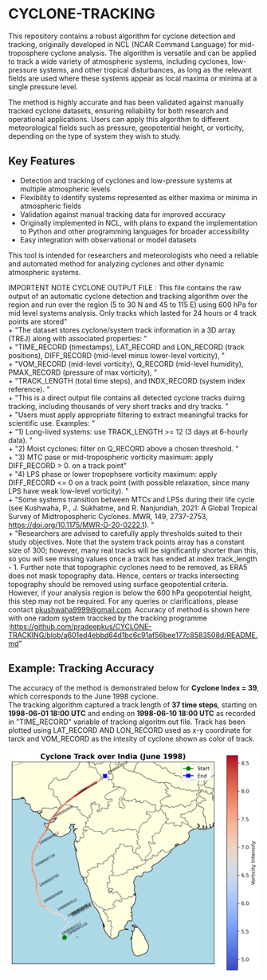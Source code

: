 # CYCLONE-TRACKING

This repository contains a robust algorithm for cyclone detection and tracking, originally developed in NCL (NCAR Command Language) for mid-troposphere cyclone analysis. The algorithm is versatile and can be applied to track a wide variety of atmospheric systems, including cyclones, low-pressure systems, and other tropical disturbances, as long as the relevant fields are used where these systems appear as local maxima or minima at a single pressure level.

The method is highly accurate and has been validated against manually tracked cyclone datasets, ensuring reliability for both research and operational applications. Users can apply this algorithm to different meteorological fields such as pressure, geopotential height, or vorticity, depending on the type of system they wish to study.

## Key Features
- Detection and tracking of cyclones and low-pressure systems at multiple atmospheric levels  
- Flexibility to identify systems represented as either maxima or minima in atmospheric fields  
- Validation against manual tracking data for improved accuracy  
- Originally implemented in NCL, with plans to expand the implementation to Python and other programming languages for broader accessibility  
- Easy integration with observational or model datasets  

This tool is intended for researchers and meteorologists who need a reliable and automated method for analyzing cyclones and other dynamic atmospheric systems.

IMPORTENT NOTE CYCLONE OUTPUT FILE : 
This file contains the raw output of an automatic cyclone detection and tracking algorithm over the region and run over the region (5 to 30 N and 45 to 115 E) using 600 hPa for mid level systems analysis. Only tracks which lasted for 24 hours or 4 track points are stored" \
                 + "The dataset stores cyclone/system track information in a 3D array (TREJ) along with associated properties: " \
                 + "TIME_RECORD (timestamps), LAT_RECORD and LON_RECORD (track positions), DIFF_RECORD (mid-level minus lower-level vorticity), " \
                 + "VOM_RECORD (mid-level vorticity), Q_RECORD (mid-level humidity), PMAX_RECORD (pressure of max vorticity), " \
                 + "TRACK_LENGTH (total time steps), and INDX_RECORD (system index reference). " \
                 + "This is a direct output file contains all detected cyclone tracks duirng tracking, including thousands of very short tracks and dry tracks. " \
                 + "Users must apply appropriate filtering to extract meaningful tracks for scientific use. Examples: " \
                 + "1) Long-lived systems: use TRACK_LENGTH >= 12 (3 days at 6-hourly data). " \
                 + "2) Moist cyclones: filter on Q_RECORD above a chosen threshold. " \
                 + "3) MTC pase or mid-tropospheric vorticity maximum: apply DIFF_RECORD > 0. on a track point" \
                 + "4) LPS phase or lower tropophsere vorticity maximum: apply DIFF_RECORD <= 0  on a track point (with possible relaxation, since many LPS have weak low-level vorticity). " \
                 + "Some systems transition between MTCs and LPSs during their life cycle (see Kushwaha, P., J. Sukhatme, and R. Nanjundiah, 2021: A Global Tropical Survey of Midtropospheric Cyclones. MWR, 149, 2737-2753, https://doi.org/10.1175/MWR-D-20-0222.1). " \
                 + "Researchers are advised to carefully apply thresholds suited to their study objectives. Note that the system track points array has a constant size of 300; however, many real tracks will be significantly shorter than this, so you will see missing values once a track has ended at index track_length - 1. Further note that topographic cyclones need to be removed, as ERA5 does not mask topography data. Hence, centers or tracks intersecting topography should be removed using surface geopotential criteria. However, if your analysis region is below the 600 hPa geopotential height, this step may not be required. For any queries or clarifications, please contact pkushwaha9999@gmail.com. Accuracy of method is shown here with one radom system traccked by the tracking programme :https://github.com/pradeepkus/CYCLONE-TRACKING/blob/a601ed4ebbd64d1bc6c91af56bee177c8583508d/README.md"

## Example: Tracking Accuracy

The accuracy of the method is demonstrated below for **Cyclone Index = 39**, which corresponds to the June 1998 cyclone.  
The tracking algorithm captured a track length of **37 time steps**, starting on **1998-06-01 18:00 UTC** and ending on **1998-06-10 18:00 UTC** as recorded in "TIME_RECORD" variable of tracking algoritm out file.  Track has been plotted using LAT_RECORD AND LON_RECORD used as x-y coordinate for tarck and VOM_RECORD as the intesity of cyclone shown as color of track. 

![Cyclone Track with Vorticity](figures/cyclone_track_labeled.png)
